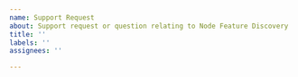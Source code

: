 ```yaml
---
name: Support Request
about: Support request or question relating to Node Feature Discovery
title: ''
labels: ''
assignees: ''

---
```


<!--
STOP -- PLEASE READ!

GitHub is not the right place for support requests.

If you're looking for help, check the [troubleshooting guide](https://kubernetes.io/docs/tasks/debug-application-cluster/troubleshooting/)
or our [Mailing list](https://groups.google.com/forum/#!forum/kubernetes-sig-node)

You can also post your question on the [Slack channel](https://kubernetes.slack.com/messages/node-feature-discovery)

If the matter is security related, please disclose it privately via https://kubernetes.io/security/.
-->
